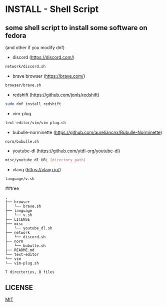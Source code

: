 # INSTALL - Shell Script
## some shell script to install some software on fedora
(and other if you modify dnf)

- discord (https://discord.com/)
```sh
network/discord.sh
```
- brave browser (https://brave.com/)
```sh
browser/brave.sh
```
- redshift (https://github.com/jonls/redshift)
```sh
sudo dnf install redshift
```
- vim-plug
```sh
text-editor/vim/vim-plug.sh
```
- bubulle-norminette (https://github.com/aureliancnx/Bubulle-Norminette)
```sh
norm/bubulle.sh
```
- youtube-dl (https://github.com/ytdl-org/youtube-dl)
```sh
misc/youtube_dl URL [directory_path]
```
- vlang (https://vlang.io/)
```sh
language/v.sh
```

##tree
```
.
├── browser
│   └── brave.sh
├── language
│   └── v.sh
├── LICENSE
├── misc
│   └── youtube_dl.sh
├── network
│   └── discord.sh
├── norm
│   └── bubulle.sh
├── README.md
└── text-editor
└── vim
└── vim-plug.sh

7 directories, 8 files
```
## LICENSE
[MIT](LICENSE)

